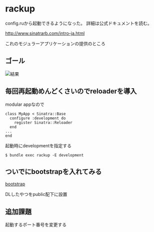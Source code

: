 # rackup
config.ruから起動できるようになった。
詳細は公式ドキュメントを読む。

http://www.sinatrarb.com/intro-ja.html

これのモジュラーアプリケーションの提供のところ

## ゴール
![結果](http://i.imgur.com/6tpzzmg.png)

## 毎回再起動めんどくさいのでreloaderを導入
modular appなので
```
class MyApp < Sinatra::Base
  configure :development do
    register Sinatra::Reloader
  end
...
end
```

起動時にdevelopmentを指定する
```
$ bundle exec rackup -E development
```

## ついでにbootstrapを入れてみる
[bootstrap](http://getbootstrap.com/getting-started/#download)

DLしたやつをpublic配下に設置



## 追加課題
起動するポート番号を変更する

